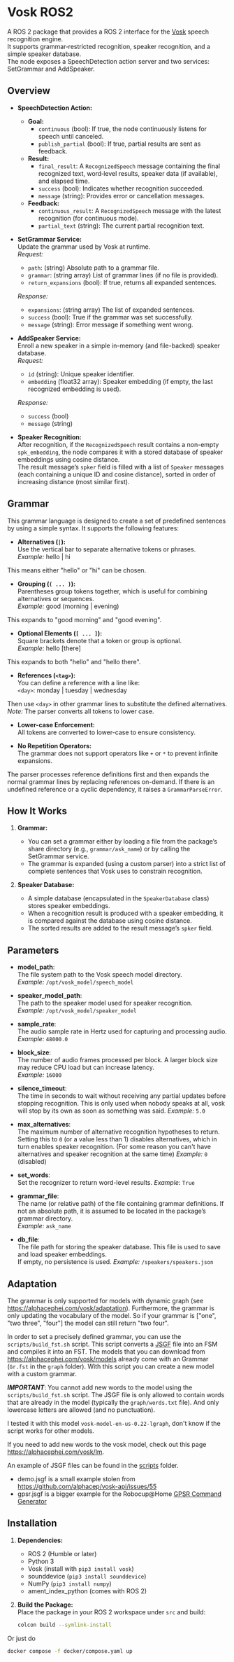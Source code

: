 # Vosk ROS2

A ROS 2 package that provides a ROS 2 interface for the [Vosk](https://github.com/alphacep/vosk-api) speech recognition engine.  
It supports grammar‐restricted recognition, speaker recognition, and a simple speaker database.  
The node exposes a SpeechDetection action server and two services: SetGrammar and AddSpeaker.

## Overview

- **SpeechDetection Action:**  
  - **Goal:**  
    - `continuous` (bool): If true, the node continuously listens for speech until canceled.
    - `publish_partial` (bool): If true, partial results are sent as feedback.
  - **Result:**  
    - `final_result`: A `RecognizedSpeech` message containing the final recognized text, word‐level results, speaker data (if available), and elapsed time.
    - `success` (bool): Indicates whether recognition succeeded.
    - `message` (string): Provides error or cancellation messages.
  - **Feedback:**  
    - `continuous_result`: A `RecognizedSpeech` message with the latest recognition (for continuous mode).
    - `partial_text` (string): The current partial recognition text.

- **SetGrammar Service:**  
  Update the grammar used by Vosk at runtime.  
  *Request:*  
  - `path`: (string) Absolute path to a grammar file.  
  - `grammar`: (string array) List of grammar lines (if no file is provided).  
  - `return_expansions` (bool): If true, returns all expanded sentences.  

  *Response:*  
  - `expansions`: (string array) The list of expanded sentences.
  - `success` (bool): True if the grammar was set successfully.
  - `message` (string): Error message if something went wrong.

- **AddSpeaker Service:**  
  Enroll a new speaker in a simple in-memory (and file-backed) speaker database.  
  *Request:*  
  - `id` (string): Unique speaker identifier.
  - `embedding` (float32 array): Speaker embedding (if empty, the last recognized embedding is used).  

  *Response:*  
  - `success` (bool)
  - `message` (string)

- **Speaker Recognition:**  
  After recognition, if the `RecognizedSpeech` result contains a non-empty `spk_embedding`, the node compares it with a stored database of speaker embeddings using cosine distance.  
  The result message’s `spker` field is filled with a list of `Speaker` messages (each containing a unique ID and cosine distance), sorted in order of increasing distance (most similar first).

## Grammar
This grammar language is designed to create a set of predefined sentences by using a simple syntax. It supports the following features:

- **Alternatives (`|`):**  
  Use the vertical bar to separate alternative tokens or phrases.  
  _Example:_  hello | hi

This means either "hello" or "hi" can be chosen.

- **Grouping (`( ... )`):**  
Parentheses group tokens together, which is useful for combining alternatives or sequences.  
_Example:_  good (morning | evening)

This expands to "good morning" and "good evening".

- **Optional Elements (`[ ... ]`):**  
Square brackets denote that a token or group is optional.  
_Example:_  hello [there]

This expands to both "hello" and "hello there".

- **References (`<tag>`):**  
You can define a reference with a line like:  
`<day>`: monday | tuesday | wednesday

Then use `<day>` in other grammar lines to substitute the defined alternatives.  
*Note:* The parser converts all tokens to lower case.

- **Lower-case Enforcement:**  
All tokens are converted to lower-case to ensure consistency.

- **No Repetition Operators:**  
The grammar does not support operators like `+` or `*` to prevent infinite expansions.

The parser processes reference definitions first and then expands the normal grammar lines by replacing references on-demand. If there is an undefined reference or a cyclic dependency, it raises a `GrammarParseError`.

## How It Works
   
1. **Grammar:**  
   - You can set a grammar either by loading a file from the package’s share directory (e.g., `grammar/ask_name`) or by calling the SetGrammar service.
   - The grammar is expanded (using a custom parser) into a strict list of complete sentences that Vosk uses to constrain recognition.

2. **Speaker Database:**  
   - A simple database (encapsulated in the `SpeakerDatabase` class) stores speaker embeddings.
   - When a recognition result is produced with a speaker embedding, it is compared against the database using cosine distance.
   - The sorted results are added to the result message’s `spker` field.

## Parameters

- **model_path**:  
  The file system path to the Vosk speech model directory.  
  _Example:_ `/opt/vosk_model/speech_model`

- **speaker_model_path**:  
  The path to the speaker model used for speaker recognition.  
  _Example:_ `/opt/vosk_model/speaker_model`

- **sample_rate**:  
  The audio sample rate in Hertz used for capturing and processing audio.  
  _Example:_ `48000.0`

- **block_size**:  
  The number of audio frames processed per block. A larger block size may reduce CPU load but can increase latency.  
  _Example:_ `16000`

- **silence_timeout**:  
  The time in seconds to wait without receiving any partial updates before stopping recognition.
  This is only used when nobody speaks at all, vosk will stop by its own as soon as something was said.
  _Example:_ `5.0`

- **max_alternatives**:  
  The maximum number of alternative recognition hypotheses to return. Setting this to `0` (or a value less than 1) disables alternatives, which in turn enables speaker recognition. (For some reason you can't have alternatives and speaker recognition at the same time)
  _Example:_ `0` (disabled)

- **set_words**:  
  Set the recognizer to return word-level results.
  _Example:_ `True`

- **grammar_file**:  
  The name (or relative path) of the file containing grammar definitions. If not an absolute path, it is assumed to be located in the package’s grammar directory.  
  _Example:_ `ask_name`

- **db_file**:  
  The file path for storing the speaker database. This file is used to save and load speaker embeddings.  
  If empty, no persistence is used.
  _Example:_ `/speakers/speakers.json`


## Adaptation
The grammar is only supported for models with dynamic graph (see https://alphacephei.com/vosk/adaptation). Furthermore, the grammar is only updating the vocabulary of the model. So if your grammar is ["one", "two three", "four"] the model can still return "two four".

In order to set a precisely defined grammar, you can use the `scripts/build_fst.sh` script. This script converts a [JSGF](https://www.w3.org/TR/jsgf/) file into an FSM and compiles it into an FST. The models that you can download from https://alphacephei.com/vosk/models already come with an Grammar (`Gr.fst` in the `graph` folder). With this script you can create a new model with a custom grammar.

***IMPORTANT***: You cannot add new words to the model using the `scripts/build_fst.sh` script. The JSGF file is only allowed to contain words that are already in the model (typically the `graph/words.txt` file). And only lowercase letters are allowed (and no punctuation).

I tested it with this model `vosk-model-en-us-0.22-lgraph`, don't know if the script works for other models.

If you need to add new words to the vosk model, check out this page https://alphacephei.com/vosk/lm.

An example of JSGF files can be found in the [scripts](./scripts) folder.
- demo.jsgf is a small example stolen from https://github.com/alphacep/vosk-api/issues/55
- gpsr.jsgf is a bigger example for the Robocup@Home [GPSR Command Generator](https://github.com/RoboCupAtHome/CommandGenerator)

## Installation

1. **Dependencies:**  
   - ROS 2 (Humble or later)  
   - Python 3  
   - Vosk (install with `pip3 install vosk`)  
   - sounddevice (`pip3 install sounddevice`)  
   - NumPy (`pip3 install numpy`)  
   - ament_index_python (comes with ROS 2)

2. **Build the Package:**  
   Place the package in your ROS 2 workspace under `src` and build:
   ```bash
   colcon build --symlink-install


Or just do
```bash
docker compose -f docker/compose.yaml up
```